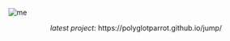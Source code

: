 ![me](https://github.com/user-attachments/assets/c03be268-b082-4045-a1ec-7f17bf31e09a)

<p align="center"><i>latest project:</i> https://polyglotparrot.github.io/jump/</p>








  



